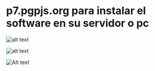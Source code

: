 #  p7.pgpjs.org para instalar el software en su servidor o pc

![alt text]([[http://url/to/img.png](https://p7.pgpjs.org/srcn/Screenshot2.png)]())


![alt text]([[http://url/to/img.png](https://p7.pgpjs.org/srcn/Screenshot1.png)]())



![Alt text](url "Title")
